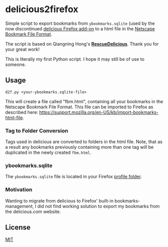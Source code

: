 # delicious2firefox

Simple script to export bookmarks from `ybookmarks.sqlite` (used by the now discontinued [delicious Firefox add-on](https://addons.mozilla.org/en-US/firefox/addon/delicious-bookmarks/) to a html file in the [Netscape Bookmark File Format](https://msdn.microsoft.com/en-us/library/aa753582%28v=vs.85%29.aspx). 

The script is based on Qiangning Hong's [**RescueDelicious**](https://pypi.python.org/pypi/RescueDelicious). Thank you for your great work!

This is literally my first Python script. I hope it may still be of use to someone.

## Usage

    d2f.py <your-ybookmarks.sqlite-file>

This will create a file called "fbm.html", containing all your bookmarks in the Netscape Bookmark File Format.
This file can be imported to Firefox as described here: https://support.mozilla.org/en-US/kb/import-bookmarks-html-file.

### Tag to Folder Conversion
Tags used in delicious are converted to folders in the html file.
Note, that as a result any bookmarks previously containing more than one tag will be duplicated in the newly created `fbm.html`.

### ybookmarks.sqlite
The `ybookmarks.sqlite` file is located in your Firefox [profile folder](https://support.mozilla.org/en-US/kb/profiles-where-firefox-stores-user-data).

###  Motivation

Wanting to migrate from delicious to Firefox' built-in bookmarks-management, I did not find working solution to export my bookmarks from the delicious.com website.

## License

[MIT](https://opensource.org/licenses/MIT)
